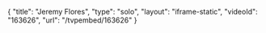 {
    "title": "Jeremy Flores",
    "type": "solo",
    "layout": "iframe-static",
    "videoId": "163626",
    "url": "\/tvpembed\/163626"
}